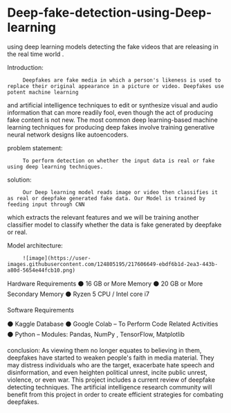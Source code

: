# Deep-fake-detection-using-Deep-learning
using deep learning models detecting the fake videos that are releasing in the real time world .

Introduction:

         Deepfakes are fake media in which a person's likeness is used to replace their original appearance in a picture or video. Deepfakes use potent machine learning 
and artificial intelligence techniques to edit or synthesize visual and audio information that can more readily fool, even though the act of producing fake content 
is not new. The most common deep learning-based machine learning techniques for producing deep fakes involve training generative neural network designs like autoencoders.

problem statement:

         To perform detection on whether the input data is real or fake using deep learning techniques.

solution:

         Our Deep learning model reads image or video then classifies it as real or deepfake generated fake data. Our Model is trained by feeding input through CNN 
which extracts the relevant features and we will be training another classifier model to classify whether the data is fake generated by deepfake or real.

Model architecture:

         ![image](https://user-images.githubusercontent.com/124805195/217606649-ebdf6b1d-2ea3-443b-a80d-5654e44fcb10.png)

Hardware Requirements
⚫ 16 GB or More Memory
⚫ 20 GB or More Secondary Memory
⚫ Ryzen 5 CPU / Intel core i7

Software Requirements

⚫ Kaggle Database
⚫ Google Colab – To Perform Code Related Activities
⚫ Python – Modules: Pandas, NumPy , TensorFlow, Matplotlib


conclusion:
         As viewing them no longer equates to believing in them, deepfakes have started to weaken people's 
faith in media material. They may distress individuals who are the target, exacerbate hate speech 
and disinformation, and even heighten political unrest, incite public unrest, violence, or even war.
This project includes a current review of deepfake detecting techniques. The artificial intelligence 
research community will benefit from this project in order to create efficient strategies for combating 
deepfakes.
